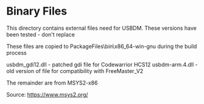 Binary Files
===

This directory contains external files need for USBDM.
These versions have been tested - don't replace

These files are copied to PackageFiles\bin\x86_64-win-gnu during the build process

usbdm_gdi12.dll - patched gdi file for Codewarrior HCS12
usbdm-arm.4.dll - old version of file for compatibility with FreeMaster_V2

The remainder are from MSYS2-x86

Source: https://www.msys2.org/


